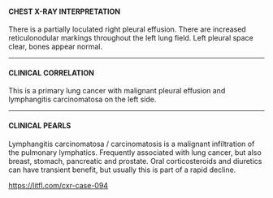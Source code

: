 #### CHEST X-RAY INTERPRETATION

There is a partially loculated right pleural effusion. There are increased reticulonodular markings throughout the left lung field. Left pleural space clear, bones appear normal.

---------------
#### CLINICAL CORRELATION

This is a primary lung cancer with malignant pleural effusion and lymphangitis carcinomatosa on the left side.

---------------
#### CLINICAL PEARLS

Lymphangitis carcinomatosa / carcinomatosis is a malignant infiltration of the pulmonary lymphatics. Frequently associated with lung cancer, but also breast, stomach, pancreatic and prostate. Oral corticosteroids and diuretics can have transient benefit, but usually this is part of a rapid decline.


<https://litfl.com/cxr-case-094>
